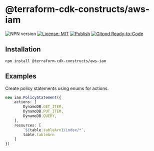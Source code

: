 # @terraform-cdk-constructs/aws-iam

![NPN version](https://img.shields.io/npm/v/@terraform-cdk-constructs/aws-iam)
[![License: MIT](https://img.shields.io/badge/License-MIT-yellow.svg)](https://raw.githubusercontent.com/strongishllama/terraform-cdk-constructs/main/LICENSE)
[![Publish](https://github.com/strongishllama/terraform-cdk-constructs/actions/workflows/publish.yaml/badge.svg)](https://github.com/strongishllama/terraform-cdk-constructs/actions/workflows/publish.yaml)
[![Gitpod Ready-to-Code](https://img.shields.io/badge/Gitpod-ready--to--code-blue?logo=gitpod)](https://gitpod.io/#https://github.com/strongishllama/terraform-cdk-constructs)

## Installation

```
npm install @terraform-cdk-constructs/aws-iam
```

## Examples

Create policy statements using enums for actions.

```ts
new iam.PolicyStatement({
    actions: [
        DynamoDB.GET_ITEM,
        DynamoDB.PUT_ITEM,
        DynamoDB.QUERY,
    ],
    resources: [
        `${table.tableArn}/index/*`,
        table.tableArn
    ]
})
```
